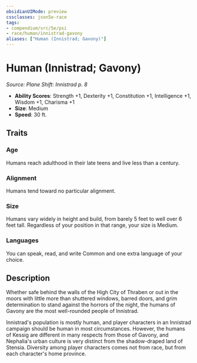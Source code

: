 ```yaml
---
obsidianUIMode: preview
cssclasses: json5e-race
tags:
- compendium/src/5e/psi
- race/human/innistrad-gavony
aliases: ["Human (Innistrad; Gavony)"]
---
```

# Human (Innistrad; Gavony)
*Source: Plane Shift: Innistrad p. 8*  

- **Ability Scores**: Strength +1, Dexterity +1, Constitution +1, Intelligence +1, Wisdom +1, Charisma +1
- **Size**: Medium
- **Speed**: 30 ft.

## Traits

### Age

Humans reach adulthood in their late teens and live less than a century.

### Alignment

Humans tend toward no particular alignment.

### Size

Humans vary widely in height and build, from barely 5 feet to well over 6 feet tall. Regardless of your position in that range, your size is Medium.

### Languages

You can speak, read, and write Common and one extra language of your choice.

## Description

Whether safe behind the walls of the High City of Thraben or out in the moors with little more than shuttered windows, barred doors, and grim determination to stand against the horrors of the night, the humans of Gavony are the most well-rounded people of Innistrad.

Innistrad's population is mostly human, and player characters in an Innistrad campaign should be human in most circumstances. However, the humans of Kessig are different in many respects from those of Gavony, and Nephalia's urban culture is very distinct from the shadow-draped land of Stensia. Diversity among player characters comes not from race, but from each character's home province.